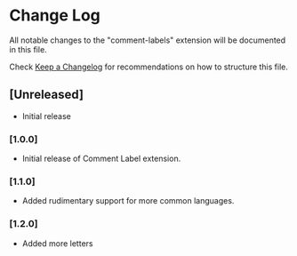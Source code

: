 # Change Log
All notable changes to the "comment-labels" extension will be documented in this file.

Check [Keep a Changelog](http://keepachangelog.com/) for recommendations on how to structure this file.

## [Unreleased]
- Initial release

### [1.0.0]
- Initial release of Comment Label extension.

### [1.1.0]
- Added rudimentary support for more common languages. 

### [1.2.0]
- Added more letters
